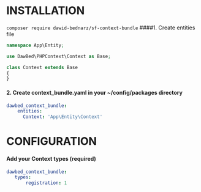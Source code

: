 # INSTALLATION
```composer require dawid-bednarz/sf-context-bundle```
####1. Create entities file
```php
namespace App\Entity;

use DawBed\PHPContext\Context as Base;

class Context extends Base
{
}
```
#### 2. Create context_bundle.yaml in your ~/config/packages directory
```yaml
dawbed_context_bundle:
    entities:
      Context: 'App\Entity\Context'
```
# CONFIGURATION
#### Add your Context types (required)
```yaml
dawbed_context_bundle:
   types:
       registration: 1
```
